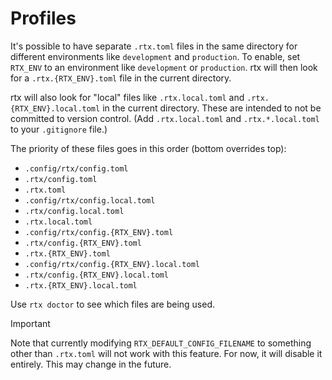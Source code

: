 # Profiles

It's possible to have separate `.rtx.toml` files in the same directory for different
environments like `development` and `production`. To enable, set `RTX_ENV` to an environment like
`development` or `production`. rtx will then look for a `.rtx.{RTX_ENV}.toml` file in the current directory.

rtx will also look for "local" files like `.rtx.local.toml` and `.rtx.{RTX_ENV}.local.toml` in
the current directory. These are intended to not be committed to version control.
(Add `.rtx.local.toml` and `.rtx.*.local.toml` to your `.gitignore` file.)

The priority of these files goes in this order (bottom overrides top):

- `.config/rtx/config.toml`
- `.rtx/config.toml`
- `.rtx.toml`
- `.config/rtx/config.local.toml`
- `.rtx/config.local.toml`
- `.rtx.local.toml`
- `.config/rtx/config.{RTX_ENV}.toml`
- `.rtx/config.{RTX_ENV}.toml`
- `.rtx.{RTX_ENV}.toml`
- `.config/rtx/config.{RTX_ENV}.local.toml`
- `.rtx/config.{RTX_ENV}.local.toml`
- `.rtx.{RTX_ENV}.local.toml`

Use `rtx doctor` to see which files are being used.

> [!IMPORTANT]
>
> Note that currently modifying `RTX_DEFAULT_CONFIG_FILENAME` to something other than `.rtx.toml`
> will not work with this feature. For now, it will disable it entirely. This may change in the
> future.
